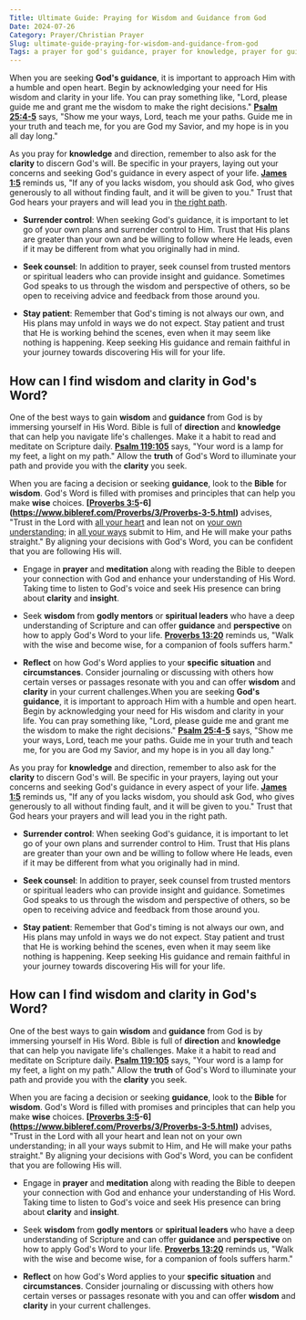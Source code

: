 ```yaml
---
Title: Ultimate Guide: Praying for Wisdom and Guidance from God
Date: 2024-07-26
Category: Prayer/Christian Prayer
Slug: ultimate-guide-praying-for-wisdom-and-guidance-from-god
Tags: a prayer for god's guidance, prayer for knowledge, prayer for guidance direction clarity and wisdom, lord please guide me, psalm prayer for wisdom, prayer for direction and guidance, prayer, christian prayer
---
```

When you are seeking **God's guidance**, it is important to approach Him with a humble and open heart. Begin by acknowledging your need for His wisdom and clarity in your life. You can pray something like, "Lord, please guide me and grant me the wisdom to make the right decisions." **[Psalm 25:4-5](https://www.bibleref.com/Psalm/25/Psalm-25-4.html)** says, "Show me your ways, Lord, teach me your paths. Guide me in your truth and teach me, for you are God my Savior, and my hope is in you all day long."

As you pray for **knowledge** and direction, remember to also ask for the **clarity** to discern God's will. Be specific in your prayers, laying out your concerns and seeking God's guidance in every aspect of your life. **[James 1:5](https://www.bibleref.com/James/1/James-1-5.html)** reminds us, "If any of you lacks wisdom, you should ask God, who gives generously to all without finding fault, and it will be given to you." Trust that God hears your prayers and will lead you in [the right path](/powerful-prayer-for-christian-new-beginnings-find-hope-and-renewal).

- **Surrender control**: When seeking God's guidance, it is important to let go of your own plans and surrender control to Him. Trust that His plans are greater than your own and be willing to follow where He leads, even if it may be different from what you originally had in mind.

- **Seek counsel**: In addition to prayer, seek counsel from trusted mentors or spiritual leaders who can provide insight and guidance. Sometimes God speaks to us through the wisdom and perspective of others, so be open to receiving advice and feedback from those around you.

- **Stay patient**: Remember that God's timing is not always our own, and His plans may unfold in ways we do not expect. Stay patient and trust that He is working behind the scenes, even when it may seem like nothing is happening. Keep seeking His guidance and remain faithful in your journey towards discovering His will for your life.


## How can I find wisdom and clarity in God's Word?

One of the best ways to gain **wisdom** and **guidance** from God is by immersing yourself in His Word.  Bible is full of **direction** and **knowledge** that can help you navigate life's challenges. Make it a habit to read and meditate on Scripture daily. **[Psalm 119:105](https://www.bibleref.com/Psalm/119/Psalm-119-105.html)** says, "Your word is a lamp for my feet, a light on my path." Allow the **truth** of God's Word to illuminate your path and provide you with the **clarity** you seek.

When you are facing a decision or seeking **guidance**, look to the **Bible** for **wisdom**. God's Word is filled with promises and principles that can help you make **wise** choices. **[[Proverbs 3:5](https://www.bibleref.com/Proverbs/3/Proverbs-3-5.html)-6](https://www.bibleref.com/Proverbs/3/Proverbs-3-5.html)** advises, "Trust in the Lord with [all your heart](/powerful-prayer-for-christian-new-beginnings-find-hope-and-renewal) and lean not on [your own understanding](/5-powerful-prayers-for-trust-in-god-strengthen-your-faith-today); in [all your ways](/powerful-prayer-for-christian-new-beginnings-find-hope-and-renewal) submit to Him, and He will make your paths straight." By aligning your decisions with God's Word, you can be confident that you are following His will.

- Engage in **prayer** and **meditation** along with reading the Bible to deepen your connection with God and enhance your understanding of His Word. Taking time to listen to God's voice and seek His presence can bring about **clarity** and **insight**.
 
- Seek **wisdom** from **godly mentors** or **spiritual leaders** who have a deep understanding of Scripture and can offer **guidance** and **perspective** on how to apply God's Word to your life. **[Proverbs 13:20](https://www.bibleref.com/Proverbs/13/Proverbs-13-20.html)** reminds us, "Walk with the wise and become wise, for a companion of fools suffers harm."

- **Reflect** on how God's Word applies to your **specific** **situation** and **circumstances**. Consider journaling or discussing with others how certain verses or passages resonate with you and can offer **wisdom** and **clarity** in your current challenges.When you are seeking **God's guidance**, it is important to approach Him with a humble and open heart. Begin by acknowledging your need for His wisdom and clarity in your life. You can pray something like, "Lord, please guide me and grant me the wisdom to make the right decisions." **[Psalm 25:4-5](https://www.bibleref.com/Psalm/25/Psalm-25-4.html)** says, "Show me your ways, Lord, teach me your paths. Guide me in your truth and teach me, for you are God my Savior, and my hope is in you all day long."

As you pray for **knowledge** and direction, remember to also ask for the **clarity** to discern God's will. Be specific in your prayers, laying out your concerns and seeking God's guidance in every aspect of your life. **[James 1:5](https://www.bibleref.com/James/1/James-1-5.html)** reminds us, "If any of you lacks wisdom, you should ask God, who gives generously to all without finding fault, and it will be given to you." Trust that God hears your prayers and will lead you in the right path.

- **Surrender control**: When seeking God's guidance, it is important to let go of your own plans and surrender control to Him. Trust that His plans are greater than your own and be willing to follow where He leads, even if it may be different from what you originally had in mind.

- **Seek counsel**: In addition to prayer, seek counsel from trusted mentors or spiritual leaders who can provide insight and guidance. Sometimes God speaks to us through the wisdom and perspective of others, so be open to receiving advice and feedback from those around you.

- **Stay patient**: Remember that God's timing is not always our own, and His plans may unfold in ways we do not expect. Stay patient and trust that He is working behind the scenes, even when it may seem like nothing is happening. Keep seeking His guidance and remain faithful in your journey towards discovering His will for your life.


## How can I find wisdom and clarity in God's Word?

One of the best ways to gain **wisdom** and **guidance** from God is by immersing yourself in His Word.  Bible is full of **direction** and **knowledge** that can help you navigate life's challenges. Make it a habit to read and meditate on Scripture daily. **[Psalm 119:105](https://www.bibleref.com/Psalm/119/Psalm-119-105.html)** says, "Your word is a lamp for my feet, a light on my path." Allow the **truth** of God's Word to illuminate your path and provide you with the **clarity** you seek.

When you are facing a decision or seeking **guidance**, look to the **Bible** for **wisdom**. God's Word is filled with promises and principles that can help you make **wise** choices. **[[Proverbs 3:5](https://www.bibleref.com/Proverbs/3/Proverbs-3-5.html)-6](https://www.bibleref.com/Proverbs/3/Proverbs-3-5.html)** advises, "Trust in the Lord with all your heart and lean not on your own understanding; in all your ways submit to Him, and He will make your paths straight." By aligning your decisions with God's Word, you can be confident that you are following His will.

- Engage in **prayer** and **meditation** along with reading the Bible to deepen your connection with God and enhance your understanding of His Word. Taking time to listen to God's voice and seek His presence can bring about **clarity** and **insight**.
 
- Seek **wisdom** from **godly mentors** or **spiritual leaders** who have a deep understanding of Scripture and can offer **guidance** and **perspective** on how to apply God's Word to your life. **[Proverbs 13:20](https://www.bibleref.com/Proverbs/13/Proverbs-13-20.html)** reminds us, "Walk with the wise and become wise, for a companion of fools suffers harm."

- **Reflect** on how God's Word applies to your **specific** **situation** and **circumstances**. Consider journaling or discussing with others how certain verses or passages resonate with you and can offer **wisdom** and **clarity** in your current challenges.